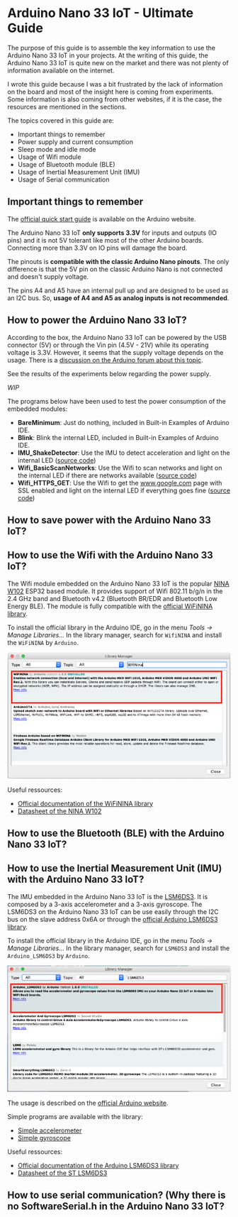 # Arduino Nano 33 IoT - Ultimate Guide
The purpose of this guide is to assemble the key information to use the Arduino Nano 33 IoT in your projects. At the writing of this guide, the Arduino Nano 33 IoT is quite new on the market and there was not plenty of information available on the internet.

I wrote this guide because I was a bit frustrated by the lack of information on the board and most of the insight here is coming from experiments. Some information is also coming from other websites, if it is the case, the resources are mentioned in the sections.

The topics covered in this guide are:
  *  Important things to remember
  *  Power supply and current consumption
  *  Sleep mode and idle mode
  *  Usage of Wifi module
  *  Usage of Bluetooth module (BLE)
  *  Usage of Inertial Measurement Unit (IMU)
  *  Usage of Serial communication

## Important things to remember
The [official quick start guide](https://www.arduino.cc/en/Guide/NANO33IoT) is available on the Arduino website.

The Arduino Nano 33 IoT **only supports 3.3V** for inputs and outputs (IO pins) and it is not 5V tolerant like most of the other Arduino boards. Connecting more than 3.3V on IO pins will damage the board.

The pinouts is **compatible with the classic Arduino Nano pinouts**. The only difference is that the 5V pin on the classic Arduino Nano is not connected and doesn't supply voltage.

The pins A4 and A5 have an internal pull up and are designed to be used as an I2C bus. So, **usage of A4 and A5 as analog inputs is not recommended**.

## How to power the Arduino Nano 33 IoT?
According to the box, the Arduino Nano 33 IoT can be powered by the USB connector (5V) or through the Vin pin (4.5V - 21V) while its operating voltage is 3.3V. However, it seems that the supply voltage depends on the usage. There is a [discussion on the Arduino forum about this topic](https://forum.arduino.cc/index.php?topic=624569.0).

See the results of the experiments below regarding the power supply.

*WIP*

The programs below have been used to test the power consumption of the embedded modules:
*  **BareMinimum**: Just do nothing, included in Built-in Examples of Arduino IDE.
*  **Blink**: Blink the internal LED, included in Built-in Examples of Arduino IDE.
*  **IMU_ShakeDetector**: Use the IMU to detect acceleration and light on the internal LED ([source code](https://github.com/ostaquet/arduino-nano-33-iot-ultimate-guide/blob/master/src/IMU_ShakeDetector/IMU_ShakeDetector.ino))
*  **Wifi_BasicScanNetworks**: Use the Wifi to scan networks and light on the internal LED if there are networks available ([source code](https://github.com/ostaquet/arduino-nano-33-iot-ultimate-guide/blob/master/src/Wifi_BasicScanNetworks/Wifi_BasicScanNetworks.ino))
*  **Wifi_HTTPS_GET**: Use the Wifi to get the www.google.com page with SSL enabled and light on the internal LED if everything goes fine ([source code](https://github.com/ostaquet/arduino-nano-33-iot-ultimate-guide/blob/master/src/Wifi_HTTPS_GET/Wifi_HTTPS_GET.ino))

## How to save power with the Arduino Nano 33 IoT?

## How to use the Wifi with the Arduino Nano 33 IoT?
The Wifi module embedded on the Arduino Nano 33 IoT is the popular [NINA W102](https://www.u-blox.com/sites/default/files/NINA-W10_DataSheet_%28UBX-17065507%29.pdf) ESP32 based module. It provides support of Wifi 802.11 b/g/n in the 2.4 GHz band and Bluetooth v4.2 (Bluetooth BR/EDR and Bluetooth Low Energy BLE). The module is fully compatible with the [official WiFiNINA library](https://www.arduino.cc/en/Reference/WiFiNINA).

To install the official library in the Arduino IDE, go in the menu *Tools -> Manage Libraries...* In the library manager, search for `WifiNINA` and install the `WiFiNINA` by `Arduino`.

![GitHub Logo](/images/library_mgr_WifiNINA.png)

Useful ressources:
*  [Official documentation of the WiFiNINA library](https://www.arduino.cc/en/Reference/WiFiNINA)
*  [Datasheet of the NINA W102](https://www.u-blox.com/sites/default/files/NINA-W10_DataSheet_%28UBX-17065507%29.pdf)

## How to use the Bluetooth (BLE) with the Arduino Nano 33 IoT?

## How to use the Inertial Measurement Unit (IMU) with the Arduino Nano 33 IoT?
The IMU embedded in the Arduino Nano 33 IoT is the [LSM6DS3](https://www.st.com/resource/en/datasheet/lsm6ds3.pdf). It is composed by a 3-axis accelerometer and a 3-axis gyroscope. The LSM6DS3 on the Arduino Nano 33 IoT can be use easily through the I2C bus on the slave address 0x6A or through the [official Arduino LSM6DS3 library](https://github.com/arduino-libraries/Arduino_LSM6DS3).

To install the official library in the Arduino IDE, go in the menu *Tools -> Manage Libraries...* In the library manager, search for `LSM6DS3` and install the `Arduino_LSM6DS3` by `Arduino`.

![GitHub Logo](/images/library_mgr_LSM6DS3.png)

The usage is described on the [official Arduino website](https://www.arduino.cc/en/Reference/ArduinoLSM6DS3).

Simple programs are available with the library:
*  [Simple accelerometer](https://github.com/arduino-libraries/Arduino_LSM6DS3/blob/master/examples/SimpleAccelerometer/SimpleAccelerometer.ino)
*  [Simple gyroscope](https://github.com/arduino-libraries/Arduino_LSM6DS3/blob/master/examples/SimpleGyroscope/SimpleGyroscope.ino)

Useful ressources:
*  [Official documentation of the Arduino LSM6DS3 library](https://www.arduino.cc/en/Reference/ArduinoLSM6DS3)
*  [Datasheet of the ST LSM6DS3](https://www.st.com/resource/en/datasheet/lsm6ds3.pdf)

## How to use serial communication? (Why there is no SoftwareSerial.h in the Arduino Nano 33 IoT?

